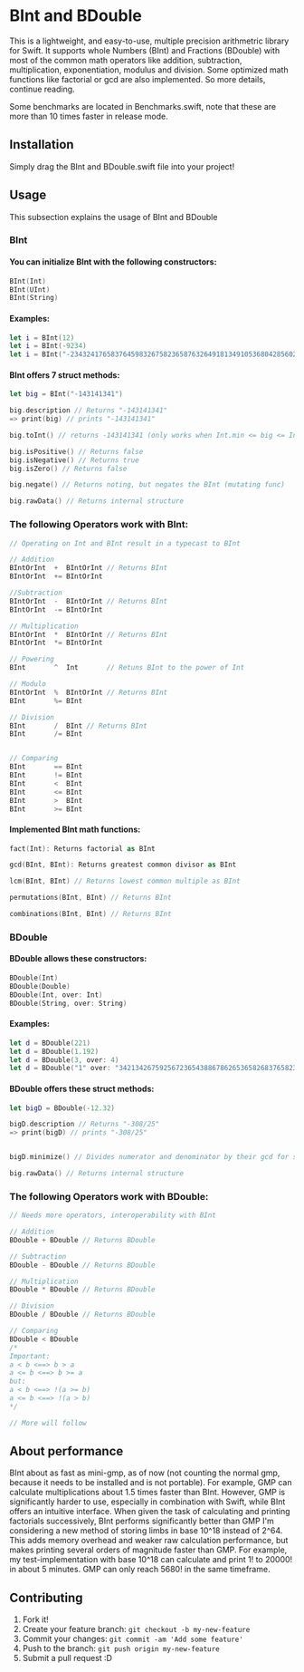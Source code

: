 # BInt and BDouble
This is a lightweight, and easy-to-use, multiple precision arithmetric library for Swift. It supports whole Numbers (BInt) and Fractions (BDouble) with most of the common math operators like addition, subtraction, multiplication, exponentiation, modulus and division. Some optimized math functions like factorial or gcd are also implemented. So more details, continue reading.

Some benchmarks are located in Benchmarks.swift, note that these are more than 10 times faster in release mode.



## Installation
Simply drag the BInt and BDouble.swift file into your project!





## Usage
This subsection explains the usage of BInt and BDouble

### BInt

#### You can initialize BInt with the following constructors:
```swift
BInt(Int)
BInt(UInt)
BInt(String) 
```

#### Examples:
```swift
let i = BInt(12)
let i = BInt(-9234)
let i = BInt("-2343241765837645983267582365876326491813491053680428560284652986203287826526")
```

#### BInt offers 7 struct methods:
```swift
let big = BInt("-143141341")

big.description // Returns "-143141341"
=> print(big) // prints "-143141341"

big.toInt() // returns -143141341 (only works when Int.min <= big <= Int.max)

big.isPositive() // Returns false
big.isNegative() // Returns true
big.isZero() // Returns false

big.negate() // Returns noting, but negates the BInt (mutating func)

big.rawData() // Returns internal structure
```

### The following Operators work with BInt:
```swift
// Operating on Int and BInt result in a typecast to BInt

// Addition
BIntOrInt  +  BIntOrInt // Returns BInt
BIntOrInt  += BIntOrInt

//Subtraction
BIntOrInt  -  BIntOrInt // Returns BInt
BIntOrInt  -= BIntOrInt

// Multiplication
BIntOrInt  *  BIntOrInt // Returns BInt
BIntOrInt  *= BIntOrInt

// Powering
BInt       ^  Int       // Retuns BInt to the power of Int

// Modulo
BIntOrInt  %  BIntOrInt // Returns BInt
BInt       %= BInt

// Division
BInt       /  BInt // Returns BInt
BInt       /= BInt


// Comparing
BInt       == BInt
BInt       != BInt
BInt       <  BInt
BInt       <= BInt
BInt       >  BInt
BInt       >= BInt
```

#### Implemented BInt math functions:
```swift
fact(Int): Returns factorial as BInt

gcd(BInt, BInt): Returns greatest common divisor as BInt

lcm(BInt, BInt) // Returns lowest common multiple as BInt

permutations(BInt, BInt) // Returns BInt

combinations(BInt, BInt) // Returns BInt
```

### BDouble

#### BDouble allows these constructors:
```swift
BDouble(Int)
BDouble(Double)
BDouble(Int, over: Int)
BDouble(String, over: String)
```

#### Examples:
```swift
let d = BDouble(221)
let d = BDouble(1.192)
let d = BDouble(3, over: 4)
let d = BDouble("1" over: "3421342675925672365438867862653658268376582356831563158967")
```

#### BDouble offers these struct methods:
```swift
let bigD = BDouble(-12.32)

bigD.description // Returns "-308/25"
=> print(bigD) // prints "-308/25"


bigD.minimize() // Divides numerator and denominator by their gcd for storage and operation efficiency, usually not neccesary, because of automatic minimization

big.rawData() // Returns internal structure
```

### The following Operators work with BDouble:
```swift
// Needs more operators, interoperability with BInt

// Addition
BDouble + BDouble // Returns BDouble

// Subtraction
BDouble - BDouble // Returns BDouble

// Multiplication
BDouble * BDouble // Returns BDouble

// Division
BDouble / BDouble // Returns BDouble

// Comparing
BDouble < BDouble 
/*
Important:
a < b <==> b > a
a <= b <==> b >= a
but:
a < b <==> !(a >= b)
a <= b <==> !(a > b)
*/

// More will follow
```



## About performance
BInt about as fast as mini-gmp, as of now (not counting the normal gmp, because it needs to be installed and is not portable). For example, GMP can calculate multiplications about 1.5 times faster than BInt. However, GMP is significantly harder to use, especially in combination with Swift, while BInt offers an intuitive interface. When given the task of calculating and printing factorials successively, BInt performs significantly better than GMP
I'm considering a new method of storing limbs in base 10^18 instead of 2^64. This adds memory overhead and weaker raw calculation performance, but makes printing several orders of magnitude faster than GMP. For example, my test-implementation with base 10^18 can calculate and print 1! to 20000! in about 5 minutes. GMP can only reach 5680! in the same timeframe.




## Contributing
1. Fork it!
2. Create your feature branch: `git checkout -b my-new-feature`
3. Commit your changes: `git commit -am 'Add some feature'`
4. Push to the branch: `git push origin my-new-feature`
5. Submit a pull request :D
